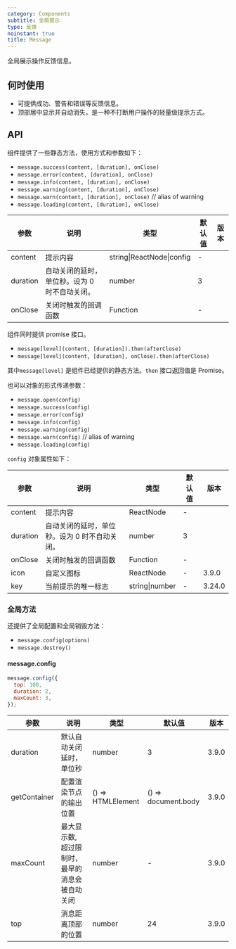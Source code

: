 ```yaml
---
category: Components
subtitle: 全局提示
type: 反馈
noinstant: true
title: Message
---
```


全局展示操作反馈信息。

## 何时使用

- 可提供成功、警告和错误等反馈信息。
- 顶部居中显示并自动消失，是一种不打断用户操作的轻量级提示方式。

## API

组件提供了一些静态方法，使用方式和参数如下：

- `message.success(content, [duration], onClose)`
- `message.error(content, [duration], onClose)`
- `message.info(content, [duration], onClose)`
- `message.warning(content, [duration], onClose)`
- `message.warn(content, [duration], onClose)` // alias of warning
- `message.loading(content, [duration], onClose)`

| 参数 | 说明 | 类型 | 默认值 | 版本 |
| --- | --- | --- | --- | --- |
| content | 提示内容 | string\|ReactNode\|config | - |  |
| duration | 自动关闭的延时，单位秒。设为 0 时不自动关闭。 | number | 3 |  |
| onClose | 关闭时触发的回调函数 | Function | - |  |

组件同时提供 promise 接口。

- `message[level](content, [duration]).then(afterClose)`
- `message[level](content, [duration], onClose).then(afterClose)`

其中`message[level]` 是组件已经提供的静态方法。`then` 接口返回值是 Promise。

也可以对象的形式传递参数：

- `message.open(config)`
- `message.success(config)`
- `message.error(config)`
- `message.info(config)`
- `message.warning(config)`
- `message.warn(config)` // alias of warning
- `message.loading(config)`

`config` 对象属性如下：

| 参数     | 说明                                          | 类型           | 默认值 | 版本   |
| -------- | --------------------------------------------- | -------------- | ------ | ------ |
| content  | 提示内容                                      | ReactNode      | -      |        |
| duration | 自动关闭的延时，单位秒。设为 0 时不自动关闭。 | number         | 3      |        |
| onClose  | 关闭时触发的回调函数                          | Function       | -      |        |
| icon     | 自定义图标                                    | ReactNode      | -      | 3.9.0  |
| key      | 当前提示的唯一标志                            | string\|number | -      | 3.24.0 |

### 全局方法

还提供了全局配置和全局销毁方法：

- `message.config(options)`
- `message.destroy()`

#### message.config

```js
message.config({
  top: 100,
  duration: 2,
  maxCount: 3,
});
```

| 参数 | 说明 | 类型 | 默认值 | 版本 |
| --- | --- | --- | --- | --- |
| duration | 默认自动关闭延时，单位秒 | number | 3 | 3.9.0 |
| getContainer | 配置渲染节点的输出位置 | () => HTMLElement | () => document.body | 3.9.0 |
| maxCount | 最大显示数, 超过限制时，最早的消息会被自动关闭 | number | - | 3.9.0 |
| top | 消息距离顶部的位置 | number | 24 | 3.9.0 |
